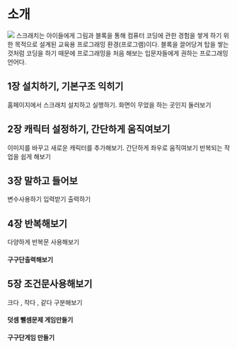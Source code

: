 # 소개
<image src =http://kocoafab.cc/data/150126041632.jpg>
스크래치는 아이들에게 그림과 블록을 통해 컴퓨터 코딩에 관한 경험을 쌓게 하기 위한 목적으로 설계된 교육용 프로그래밍 환경(프로그램)이다. 블록을 끌어당겨 탑을 쌓는 것처럼 코딩을 하기 때문에 프로그래밍을 처음 해보는 입문자들에게 권하는 프로그래밍 언어다.
  

## 1장 설치하기, 기본구조 익히기
홈페이지에서 스크래치 설치하고 실행하기. 화면이 무었을 하는 곳인지 둘러보기

## 2장 캐릭터 설정하기, 간단하게 움직여보기
이미지를 바꾸고 새로운 캐릭터를  추가해보기. 간단하게 좌우로 움직여보기
반복되는 작업을 쉽게 해보기

## 3장 말하고 들어보
변수사용하기
입력받기
출력하기

## 4장 반복해보기
다양하게 반복문 사용해보기
#### 구구단출력해보기

## 5장 조건문사용해보기
크다 , 작다 , 같다 구분해보기
#### 덧셈 뺄셈문제 게임만들기
#### 구구단게임 만들기

